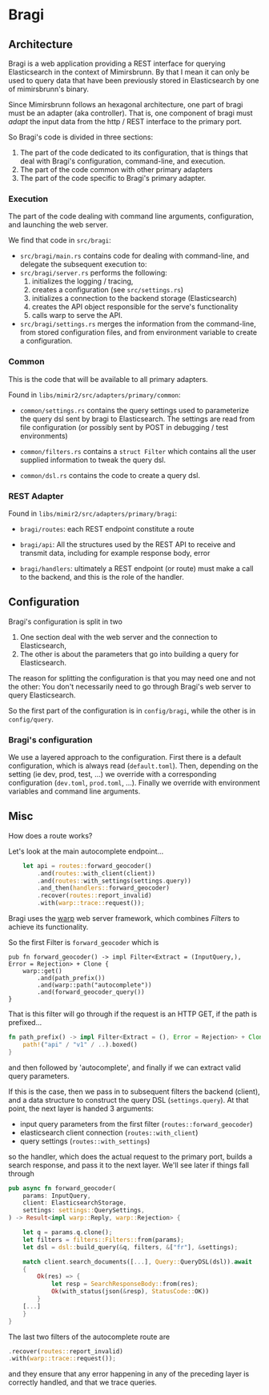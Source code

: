 # Bragi

## Architecture

Bragi is a web application providing a REST interface for querying
Elasticsearch in the context of Mimirsbrunn. By that I mean it can only be used
to query data that have been previously stored in Elasticsearch by one of
mimirsbrunn's binary.

Since Mimirsbrunn follows an hexagonal architecture, one part of bragi must be
an adapter (aka controller).  That is, one component of bragi must _adapt_ the
input data from the http / REST interface to the primary port.

So Bragi's code is divided in three sections:
1. The part of the code dedicated to its configuration, that is things that
   deal with Bragi's configuration, command-line, and execution.
2. The part of the code common with other primary adapters
3. The part of the code specific to Bragi's primary adapter.

### Execution

The part of the code dealing with command line arguments, configuration, and
launching the web server.

We find that code in `src/bragi`:

- `src/bragi/main.rs` contains code for dealing with command-line, and delegate
  the subsequent execution to:
- `src/bragi/server.rs` performs the following:
    1. initializes the logging / tracing,
    2. creates a configuration (see `src/settings.rs`)
    3. initializes a connection to the backend storage (Elasticsearch)
    4. creates the API object responsible for the serve's functionality
    5. calls warp to serve the API.
- `src/bragi/settings.rs` merges the information from the command-line, from
  stored configuration files, and from environment variable to create a
  configuration.

### Common

This is the code that will be available to all primary adapters.

Found in `libs/mimir2/src/adapters/primary/common`:

- `common/settings.rs` contains the query settings used to parameterize the
  query dsl sent by bragi to Elasticsearch. The settings are read from file
  configuration (or possibly sent by POST in debugging / test environments)

- `common/filters.rs` contains a `struct Filter` which contains all the user
  supplied information to tweak the query dsl.

- `common/dsl.rs` contains the code to create a query dsl.

### REST Adapter

Found in `libs/mimir2/src/adapters/primary/bragi`:

- `bragi/routes`: each REST endpoint constitute a route

- `bragi/api`: All the structures used by the REST API to receive and transmit
  data, including for example response body, error

- `bragi/handlers`: ultimately a REST endpoint (or route) must make a call to
  the backend, and this is the role of the handler.


## Configuration

Bragi's configuration is split in two
1. One section deal with the web server and the connection to Elasticsearch,
2. The other is about the parameters that go into building a query for Elasticsearch.

The reason for splitting the configuration is that you may need one and not the
other: You don't necessarily need to go through Bragi's web server to query
Elasticsearch.

So the first part of the configuration is in `config/bragi`, while the other is
in `config/query`.

### Bragi's configuration

We use a layered approach to the configuration. First there is a default
configuration, which is always read (`default.toml`). Then, depending on the
setting (ie dev, prod, test, ...) we override with a corresponding
configuration (`dev.toml`, `prod.toml`, ...). Finally we override with
environment variables and command line arguments.

## Misc

How does a route works?

Let's look at the main autocomplete endpoint...

```rust
    let api = routes::forward_geocoder()
        .and(routes::with_client(client))
        .and(routes::with_settings(settings.query))
        .and_then(handlers::forward_geocoder)
        .recover(routes::report_invalid)
        .with(warp::trace::request());
```

Bragi uses the [warp](https://crates.io/crates/warp) web server framework,
which combines *Filter*s to achieve its functionality. 

So the first Filter is `forward_geocoder` which is

```
pub fn forward_geocoder() -> impl Filter<Extract = (InputQuery,), Error = Rejection> + Clone {
    warp::get()
        .and(path_prefix())
        .and(warp::path("autocomplete"))
        .and(forward_geocoder_query())
}
```

That is this filter will go through if the request is an HTTP GET, if the path is prefixed...

```rust
fn path_prefix() -> impl Filter<Extract = (), Error = Rejection> + Clone {
    path!("api" / "v1" / ..).boxed()
}
```

and then followed by 'autocomplete', and finally if we can extract valid query parameters.

If this is the case, then we pass in to subsequent filters the backend (client), and a data structure to 
construct the query DSL (`settings.query`). At that point, the next layer is handed 3 arguments:
* input query parameters from the first filter (`routes::forward_geocoder`)
* elasticsearch client connection (`routes::with_client`)
* query settings (`routes::with_settings`)

so the handler, which does the actual request to the primary port, builds a
search response, and pass it to the next layer. We'll see later if things fall through

```rust
pub async fn forward_geocoder(
    params: InputQuery,
    client: ElasticsearchStorage,
    settings: settings::QuerySettings,
) -> Result<impl warp::Reply, warp::Rejection> {

    let q = params.q.clone();
    let filters = filters::Filters::from(params);
    let dsl = dsl::build_query(&q, filters, &["fr"], &settings);

    match client.search_documents([...], Query::QueryDSL(dsl)).await
    {
        Ok(res) => {
            let resp = SearchResponseBody::from(res);
            Ok(with_status(json(&resp), StatusCode::OK))
        }
	[...]
    }
}
```

The last two filters of the autocomplete route are

```rust
.recover(routes::report_invalid)
.with(warp::trace::request());
```

and they ensure that any error happening in any of the preceding layer is correctly handled, and 
that we trace queries.
